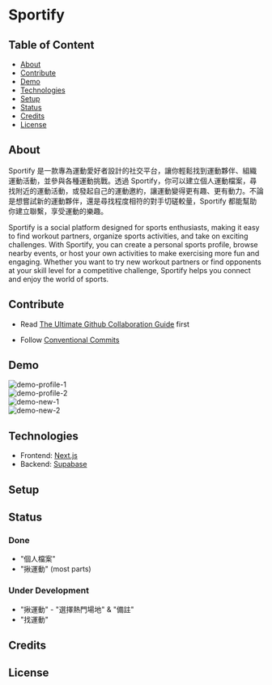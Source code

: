 # Sportify

## Table of Content

- [About](#about)
- [Contribute](#contribute)
- [Demo](#demo)
- [Technologies](#technologies)
- [Setup](#setup)
- [Status](#status)
- [Credits](#credits)
- [License](#license)

## About

Sportify 是一款專為運動愛好者設計的社交平台，讓你輕鬆找到運動夥伴、組織運動活動，並參與各種運動挑戰。透過 Sportify，你可以建立個人運動檔案，尋找附近的運動活動，或發起自己的運動邀約，讓運動變得更有趣、更有動力。不論是想嘗試新的運動夥伴，還是尋找程度相符的對手切磋較量，Sportify 都能幫助你建立聯繫，享受運動的樂趣。

Sportify is a social platform designed for sports enthusiasts, making it easy to find workout partners, organize sports activities, and take on exciting challenges. With Sportify, you can create a personal sports profile, browse nearby events, or host your own activities to make exercising more fun and engaging. Whether you want to try new workout partners or find opponents at your skill level for a competitive challenge, Sportify helps you connect and enjoy the world of sports.

## Contribute

- Read [The Ultimate Github Collaboration Guide](https://medium.com/@jonathanmines/the-ultimate-github-collaboration-guide-df816e98fb67) first

- Follow [Conventional Commits](https://www.conventionalcommits.org/en/v1.0.0/)

## Demo

![demo-profile-1](./demo//demo-profile-1.png)<br/>
![demo-profile-2](./demo//demo-profile-2.png)<br/>
![demo-new-1](./demo//demo-new-1.png)<br/>
![demo-new-2](./demo//demo-new-2.png)

## Technologies

- Frontend: [Next.js](https://nextjs.org/)
- Backend: [Supabase](https://supabase.com/)

## Setup

## Status

### Done

- "個人檔案"
- "揪運動" (most parts)

### Under Development

- "揪運動" - "選擇熱門場地" & "備註"
- "找運動"

## Credits

## License
